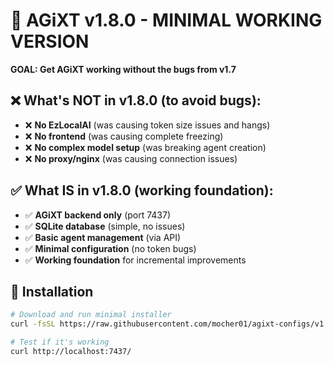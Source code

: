# 🚀 AGiXT v1.8.0 - MINIMAL WORKING VERSION

**GOAL: Get AGiXT working without the bugs from v1.7**

## ❌ What's NOT in v1.8.0 (to avoid bugs):
- ❌ **No EzLocalAI** (was causing token size issues and hangs)
- ❌ **No frontend** (was causing complete freezing)
- ❌ **No complex model setup** (was breaking agent creation)
- ❌ **No proxy/nginx** (was causing connection issues)

## ✅ What IS in v1.8.0 (working foundation):
- ✅ **AGiXT backend only** (port 7437)
- ✅ **SQLite database** (simple, no issues)
- ✅ **Basic agent management** (via API)
- ✅ **Minimal configuration** (no token bugs)
- ✅ **Working foundation** for incremental improvements

## 🚀 Installation

```bash
# Download and run minimal installer
curl -fsSL https://raw.githubusercontent.com/mocher01/agixt-configs/v1.8-development/install-agixt.py | python3 -

# Test if it's working
curl http://localhost:7437/
